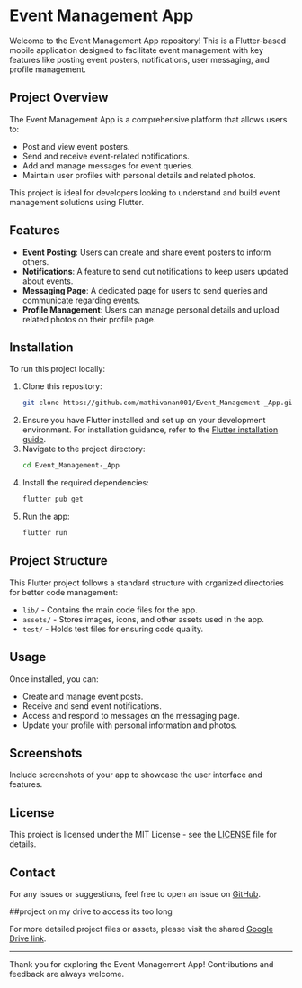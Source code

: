 # Event Management App

Welcome to the Event Management App repository! This is a Flutter-based mobile application designed to facilitate event management with key features like posting event posters, notifications, user messaging, and profile management.

## Project Overview
The Event Management App is a comprehensive platform that allows users to:
- Post and view event posters.
- Send and receive event-related notifications.
- Add and manage messages for event queries.
- Maintain user profiles with personal details and related photos.

This project is ideal for developers looking to understand and build event management solutions using Flutter.

## Features
- **Event Posting**: Users can create and share event posters to inform others.
- **Notifications**: A feature to send out notifications to keep users updated about events.
- **Messaging Page**: A dedicated page for users to send queries and communicate regarding events.
- **Profile Management**: Users can manage personal details and upload related photos on their profile page.

## Installation
To run this project locally:
1. Clone this repository:
   ```bash
   git clone https://github.com/mathivanan001/Event_Management-_App.git
   ```
2. Ensure you have Flutter installed and set up on your development environment. For installation guidance, refer to the [Flutter installation guide](https://docs.flutter.dev/get-started/install).
3. Navigate to the project directory:
   ```bash
   cd Event_Management-_App
   ```
4. Install the required dependencies:
   ```bash
   flutter pub get
   ```
5. Run the app:
   ```bash
   flutter run
   ```

## Project Structure
This Flutter project follows a standard structure with organized directories for better code management:
- `lib/` - Contains the main code files for the app.
- `assets/` - Stores images, icons, and other assets used in the app.
- `test/` - Holds test files for ensuring code quality.

## Usage
Once installed, you can:
- Create and manage event posts.
- Receive and send event notifications.
- Access and respond to messages on the messaging page.
- Update your profile with personal information and photos.

## Screenshots
Include screenshots of your app to showcase the user interface and features.

## License
This project is licensed under the MIT License - see the [LICENSE](LICENSE) file for details.

## Contact
For any issues or suggestions, feel free to open an issue on [GitHub](https://github.com/mathivanan001/Event_Management-_App/issues).

##project on my drive to access its too long

For more detailed project files or assets, please visit the shared [Google Drive link](https://drive.google.com/file/d/1r-KH-NyXKk8R2ICwz2F52oU-4yHLz2aB/view?usp=sharing).

---

Thank you for exploring the Event Management App! Contributions and feedback are always welcome.


